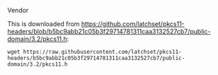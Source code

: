Vendor

This is downloaded from https://github.com/latchset/pkcs11-headers/blob/b5bc9abb21c05b3f29714781311caa3132527cb7/public-domain/3.2/pkcs11.h:

```shell
wget https://raw.githubusercontent.com/latchset/pkcs11-headers/b5bc9abb21c05b3f29714781311caa3132527cb7/public-domain/3.2/pkcs11.h
```
